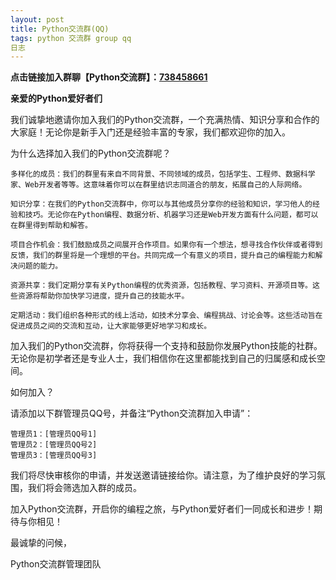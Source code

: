 ```yaml
---
layout: post
title: Python交流群(QQ)
tags: python 交流群 group qq
日志
---
```


**点击链接加入群聊【Python交流群】：[738458661](http://qm.qq.com/cgi-bin/qm/qr?_wv=1027&k=0p0u4j0KWevEsU--FZPXrmhw0XA2GxHv&authKey=fv6hxlnTu95pOev6cjduyVp7GtfCAVRpKr8InBlRDyvQCHEG3sOhGgPlYJv%2FFZGd&noverify=0&group_code=738458661)**

**亲爱的Python爱好者们**

我们诚挚地邀请你加入我们的Python交流群，一个充满热情、知识分享和合作的大家庭！无论你是新手入门还是经验丰富的专家，我们都欢迎你的加入。

为什么选择加入我们的Python交流群呢？
```
多样化的成员：我们的群里有来自不同背景、不同领域的成员，包括学生、工程师、数据科学家、Web开发者等等。这意味着你可以在群里结识志同道合的朋友，拓展自己的人际网络。

知识分享：在我们的Python交流群中，你可以与其他成员分享你的经验和知识，学习他人的经验和技巧。无论你在Python编程、数据分析、机器学习还是Web开发方面有什么问题，都可以在群里得到帮助和解答。

项目合作机会：我们鼓励成员之间展开合作项目。如果你有一个想法，想寻找合作伙伴或者得到反馈，我们的群里将是一个理想的平台。共同完成一个有意义的项目，提升自己的编程能力和解决问题的能力。

资源共享：我们定期分享有关Python编程的优秀资源，包括教程、学习资料、开源项目等。这些资源将帮助你加快学习进度，提升自己的技能水平。

定期活动：我们组织各种形式的线上活动，如技术分享会、编程挑战、讨论会等。这些活动旨在促进成员之间的交流和互动，让大家能够更好地学习和成长。
```
加入我们的Python交流群，你将获得一个支持和鼓励你发展Python技能的社群。无论你是初学者还是专业人士，我们相信你在这里都能找到自己的归属感和成长空间。

如何加入？

请添加以下群管理员QQ号，并备注“Python交流群加入申请”：
```
管理员1：[管理员QQ号1]
管理员2：[管理员QQ号2]
管理员3：[管理员QQ号3]
```
我们将尽快审核你的申请，并发送邀请链接给你。请注意，为了维护良好的学习氛围，我们将会筛选加入群的成员。

加入Python交流群，开启你的编程之旅，与Python爱好者们一同成长和进步！期待与你相见！

最诚挚的问候，

Python交流群管理团队
